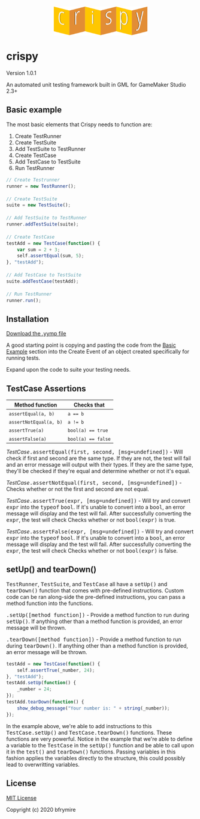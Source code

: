 
<p align="center"><img src="./LOGO.png" style="display:block;width:250px; margin:auto;"></p>

<h1>crispy</h1>
<p>Version 1.0.1</p>
<p>An automated unit testing framework built in GML for GameMaker Studio 2.3+</p>


<h2>Basic example</h2>
<p>The most basic elements that Crispy needs to function are:</p>

<ol>
	<li>Create TestRunner</li>
	<li>Create TestSuite</li>
	<li>Add TestSuite to TestRunner</li>
	<li>Create TestCase</li>
	<li>Add TestCase to TestSuite</li>
	<li>Run TestRunner</li>
</ol>


```js
// Create Testrunner
runner = new TestRunner();

// Create TestSuite
suite = new TestSuite();

// Add TestSuite to TestRunner
runner.addTestSuite(suite);

// Create TestCase
testAdd = new TestCase(function() {
	var sum = 2 + 3;
	self.assertEqual(sum, 5);
}, "testAdd");

// Add TestCase to TestSuite
suite.addTestCase(testAdd);

// Run TestRunner
runner.run();
```


<h2>Installation</h2>
<a href="https://github.com/bfrymire/crispy/releases/tag/v.1.0.1">Download the .yymp file</a>

A good starting point is copying and pasting the code from the <a href="#basic-example">Basic Example</a> section into the Create Event of an object created specifically for running tests.

Expand upon the code to suite your testing needs.


<h2>TestCase Assertions</h2>

| Method function | Checks that |
|--|--|
| `assertEqual(a, b)` | `a == b` |
| `assertNotEqual(a, b)` | `a != b` |
| `assertTrue(a)` | `bool(a) == true` |
| `assertFalse(a)` | `bool(a) == false` |

<i>TestCase</i><samp>.assertEqual(first, second, [msg=undefined])</samp> - Will check if first and second are the same type. If they are not, the test will fail and an error message will output with their types. If they are the same type, they'll be checked if they're equal and determine whether or not it's equal.

<i>TestCase</i><samp>.assertNotEqual(first, second, [msg=undefined])</samp> - Checks whether or not the first and second are not equal.

<i>TestCase</i><samp>.assertTrue(expr, [msg=undefined])</samp> - Will try and convert <samp>expr</samp> into the <samp>typeof</samp> <samp>bool</samp>. If it's unable to convert into a <samp>bool</samp>, an error message will display and the test will fail. After successfully converting the <samp>expr</samp>, the test will check Checks whether or not <samp>bool(expr)</samp> is true.

<i>TestCase</i><samp>.assertFalse(expr, [msg=undefined])</samp> - Will try and convert <samp>expr</samp> into the <samp>typeof</samp> <samp>bool</samp>. If it's unable to convert into a <samp>bool</samp>, an error message will display and the test will fail. After successfully converting the <samp>expr</samp>, the test will check Checks whether or not <samp>bool(expr)</samp> is false.


<h2>setUp() and tearDown()</h2>
<samp>TestRunner</samp>, <samp>TestSuite</samp>, and <samp>TestCase</samp> all have a <samp>setUp()</samp> and <samp>tearDown()</samp> function that comes with pre-defined instructions. Custom code can be ran along-side the pre-defined instructions, you can pass a method function into the functions.

<samp>.setUp([method function])</samp> - Provide a method function to run during <samp>setUp()</samp>. If anything other than a method function is provided, an error message will be thrown.

<samp>.tearDown([method function])</samp> - Provide a method function to run during <samp>tearDown()</samp>. If anything other than a method function is provided, an error message will be thrown.

```js
testAdd = new TestCase(function() {
	self.assertTrue(_number, 24);
}, "testAdd");
testAdd.setUp(function() {
	_number = 24;
});
testAdd.tearDown(function() {
	show_debug_message("Your number is: " + string(_number));
});
```

In the example above, we're able to add instructions to this <samp>TestCase.setUp()</samp> and <samp>TestCase.tearDown()</samp> functions. These functions are very powerful. Notice in the example that we're able to define a variable to the <samp>TestCase</samp> in the <samp>setUp()</samp> function and be able to call upon it in the <samp>test()</samp> and <samp>tearDown()</samp> functions. Passing variables in this fashion applies the variables directly to the structure, this could possibly lead to overwritting variables.


<h2>License</h2>
<a href="https://opensource.org/licenses/MIT" _target="blank">MIT License</a>
<p>Copyright (c) 2020 bfrymire</p>
